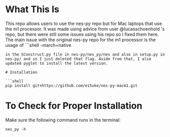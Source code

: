 # What This Is

This repo allows users to use the nes-py repo but for Mac laptops that use the m1 processor. It was made using advice from user @lucasschoenhold 's repo, but there were still some issues using his repo so I fixed them here. The main issue with the original nes-py repo for the m1 processor is the usage of ```shell 
-march=native
```
in the SConstruct.py file in nes-py/nes_py/nes and also in setup.py in nes-py/ and so I just deleted that flag. Aside from that, I also updated pyglet to install the latest version.

# Installation

```shell
pip install git+https://github.com/ei5uke/nes-py-macm1.git
```

# To Check for Proper Installation

Make sure the following command runs in the terminal:
```shell
nes_py -h 
```